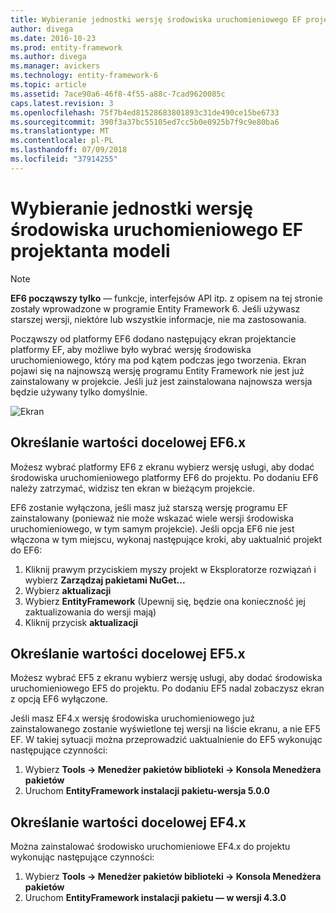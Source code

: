```yaml
---
title: Wybieranie jednostki wersję środowiska uruchomieniowego EF projektanta modeli - EF6
author: divega
ms.date: 2016-10-23
ms.prod: entity-framework
ms.author: divega
ms.manager: avickers
ms.technology: entity-framework-6
ms.topic: article
ms.assetid: 7ace90a6-46f8-4f55-a88c-7cad9620085c
caps.latest.revision: 3
ms.openlocfilehash: 75f7b4ed81528683801893c31de490ce15be6733
ms.sourcegitcommit: 390f3a37bc55105ed7cc5b0e0925b7f9c9e80ba6
ms.translationtype: MT
ms.contentlocale: pl-PL
ms.lasthandoff: 07/09/2018
ms.locfileid: "37914255"
---
```

# <a name="selecting-entity-framework-runtime-version-for-ef-designer-models"></a>Wybieranie jednostki wersję środowiska uruchomieniowego EF projektanta modeli
> [!NOTE]
> **EF6 począwszy tylko** — funkcje, interfejsów API itp. z opisem na tej stronie zostały wprowadzone w programie Entity Framework 6. Jeśli używasz starszej wersji, niektóre lub wszystkie informacje, nie ma zastosowania.

Począwszy od platformy EF6 dodano następujący ekran projektancie platformy EF, aby możliwe było wybrać wersję środowiska uruchomieniowego, który ma pod kątem podczas jego tworzenia. Ekran pojawi się na najnowszą wersję programu Entity Framework nie jest już zainstalowany w projekcie. Jeśli już jest zainstalowana najnowsza wersja będzie używany tylko domyślnie.

![Ekran](~/ef6/media/screen.png)


## <a name="targeting-ef6x"></a>Określanie wartości docelowej EF6.x

Możesz wybrać platformy EF6 z ekranu wybierz wersję usługi, aby dodać środowiska uruchomieniowego platformy EF6 do projektu. Po dodaniu EF6 należy zatrzymać, widzisz ten ekran w bieżącym projekcie.

EF6 zostanie wyłączona, jeśli masz już starszą wersję programu EF zainstalowany (ponieważ nie może wskazać wiele wersji środowiska uruchomieniowego, w tym samym projekcie). Jeśli opcja EF6 nie jest włączona w tym miejscu, wykonaj następujące kroki, aby uaktualnić projekt do EF6:

1.  Kliknij prawym przyciskiem myszy projekt w Eksploratorze rozwiązań i wybierz **Zarządzaj pakietami NuGet...**
2.  Wybierz **aktualizacji**
3.  Wybierz **EntityFramework** (Upewnij się, będzie ona konieczność jej zaktualizowania do wersji mają)
4.  Kliknij przycisk **aktualizacji**

 

## <a name="targeting-ef5x"></a>Określanie wartości docelowej EF5.x

Możesz wybrać EF5 z ekranu wybierz wersję usługi, aby dodać środowiska uruchomieniowego EF5 do projektu. Po dodaniu EF5 nadal zobaczysz ekran z opcją EF6 wyłączone.

Jeśli masz EF4.x wersję środowiska uruchomieniowego już zainstalowanego zostanie wyświetlone tej wersji na liście ekranu, a nie EF5 EF. W takiej sytuacji można przeprowadzić uaktualnienie do EF5 wykonując następujące czynności:

1.  Wybierz **Tools -&gt; Menedżer pakietów biblioteki -&gt; Konsola Menedżera pakietów**
2.  Uruchom **EntityFramework instalacji pakietu-wersja 5.0.0**

 

## <a name="targeting-ef4x"></a>Określanie wartości docelowej EF4.x

Można zainstalować środowisko uruchomieniowe EF4.x do projektu wykonując następujące czynności:

1.  Wybierz **Tools -&gt; Menedżer pakietów biblioteki -&gt; Konsola Menedżera pakietów**
2.  Uruchom **EntityFramework instalacji pakietu — w wersji 4.3.0**
